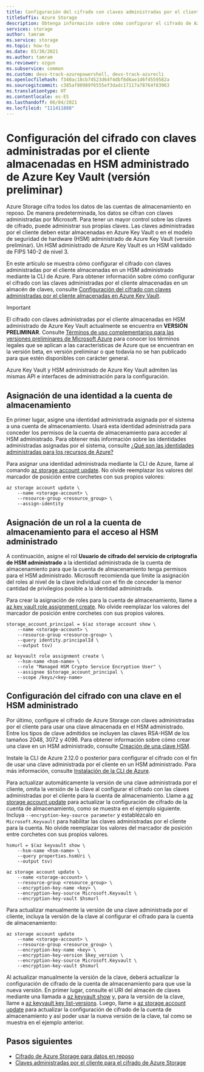 ```yaml
---
title: Configuración del cifrado con claves administradas por el cliente almacenadas en HSM administrado de Azure Key Vault (versión preliminar)
titleSuffix: Azure Storage
description: Obtenga información sobre cómo configurar el cifrado de Azure Storage con claves administradas por el cliente almacenadas en HSM administrado de Azure Key Vault (versión preliminar) mediante la CLI de Azure.
services: storage
author: tamram
ms.service: storage
ms.topic: how-to
ms.date: 03/30/2021
ms.author: tamram
ms.reviewer: ozgun
ms.subservice: common
ms.custom: devx-track-azurepowershell, devx-track-azurecli
ms.openlocfilehash: f340ac18cb74523d64f4dbf8d6ae1d6f4559582a
ms.sourcegitcommit: c385af80989f6555ef3dadc17117a78764f83963
ms.translationtype: HT
ms.contentlocale: es-ES
ms.lasthandoff: 06/04/2021
ms.locfileid: "111411888"
---
```

# <a name="configure-encryption-with-customer-managed-keys-stored-in-azure-key-vault-managed-hsm-preview"></a>Configuración del cifrado con claves administradas por el cliente almacenadas en HSM administrado de Azure Key Vault (versión preliminar)

Azure Storage cifra todos los datos de las cuentas de almacenamiento en reposo. De manera predeterminada, los datos se cifran con claves administradas por Microsoft. Para tener un mayor control sobre las claves de cifrado, puede administrar sus propias claves. Las claves administradas por el cliente deben estar almacenadas en Azure Key Vault o en el modelo de seguridad de hardware (HSM) administrado de Azure Key Vault (versión preliminar). Un HSM administrado de Azure Key Vault es un HSM validado de FIPS 140-2 de nivel 3.

En este artículo se muestra cómo configurar el cifrado con claves administradas por el cliente almacenadas en un HSM administrado mediante la CLI de Azure. Para obtener información sobre cómo configurar el cifrado con las claves administradas por el cliente almacenadas en un almacén de claves, consulte [Configuración del cifrado con claves administradas por el cliente almacenadas en Azure Key Vault](customer-managed-keys-configure-key-vault.md).

> [!IMPORTANT]
>
> El cifrado con claves administradas por el cliente almacenadas en HSM administrado de Azure Key Vault actualmente se encuentra en **VERSIÓN PRELIMINAR**. Consulte [Términos de uso complementarios para las versiones preliminares de Microsoft Azure](https://azure.microsoft.com/support/legal/preview-supplemental-terms/) para conocer los términos legales que se aplican a las características de Azure que se encuentran en la versión beta, en versión preliminar o que todavía no se han publicado para que estén disponibles con carácter general.
>
> Azure Key Vault y HSM administrado de Azure Key Vault admiten las mismas API e interfaces de administración para la configuración.

## <a name="assign-an-identity-to-the-storage-account"></a>Asignación de una identidad a la cuenta de almacenamiento

En primer lugar, asigne una identidad administrada asignada por el sistema a una cuenta de almacenamiento. Usará esta identidad administrada para conceder los permisos de la cuenta de almacenamiento para acceder al HSM administrado. Para obtener más información sobre las identidades administradas asignadas por el sistema, consulte [¿Qué son las identidades administradas para los recursos de Azure?](../../active-directory/managed-identities-azure-resources/overview.md)

Para asignar una identidad administrada mediante la CLI de Azure, llame al comando [az storage account update](/cli/azure/storage/account#az_storage_account_update). No olvide reemplazar los valores del marcador de posición entre corchetes con sus propios valores:

```azurecli
az storage account update \
    --name <storage-account> \
    --resource-group <resource_group> \
    --assign-identity
```

## <a name="assign-a-role-to-the-storage-account-for-access-to-the-managed-hsm"></a>Asignación de un rol a la cuenta de almacenamiento para el acceso al HSM administrado

A continuación, asigne el rol **Usuario de cifrado del servicio de criptografía de HSM administrado** a la identidad administrada de la cuenta de almacenamiento para que la cuenta de almacenamiento tenga permisos para el HSM administrado. Microsoft recomienda que limite la asignación del roles al nivel de la clave individual con el fin de conceder la menor cantidad de privilegios posible a la identidad administrada.

Para crear la asignación de roles para la cuenta de almacenamiento, llame a [az key vault role assignment create](/cli/azure/role/assignment#az_role_assignment_create). No olvide reemplazar los valores del marcador de posición entre corchetes con sus propios valores.
  
```azurecli
storage_account_principal = $(az storage account show \
    --name <storage-account> \
    --resource-group <resource-group> \
    --query identity.principalId \
    --output tsv)

az keyvault role assignment create \
    --hsm-name <hsm-name> \
    --role "Managed HSM Crypto Service Encryption User" \
    --assignee $storage_account_principal \
    --scope /keys/<key-name>
```

## <a name="configure-encryption-with-a-key-in-the-managed-hsm"></a>Configuración del cifrado con una clave en el HSM administrado

Por último, configure el cifrado de Azure Storage con claves administradas por el cliente para usar una clave almacenada en el HSM administrado. Entre los tipos de clave admitidos se incluyen las claves RSA-HSM de los tamaños 2048, 3072 y 4096. Para obtener información sobre cómo crear una clave en un HSM administrado, consulte [Creación de una clave HSM](../../key-vault/managed-hsm/key-management.md#create-an-hsm-key).

Instale la CLI de Azure 2.12.0 o posterior para configurar el cifrado con el fin de usar una clave administrada por el cliente en un HSM administrado. Para más información, consulte [Instalación de la CLI de Azure](/cli/azure/install-azure-cli).

Para actualizar automáticamente la versión de una clave administrada por el cliente, omita la versión de la clave al configurar el cifrado con las claves administradas por el cliente para la cuenta de almacenamiento. Llame a [az storage account update](/cli/azure/storage/account#az_storage_account_update) para actualizar la configuración de cifrado de la cuenta de almacenamiento, como se muestra en el ejemplo siguiente. Incluya `--encryption-key-source parameter` y establézcalo en `Microsoft.Keyvault` para habilitar las claves administradas por el cliente para la cuenta. No olvide reemplazar los valores del marcador de posición entre corchetes con sus propios valores.

```azurecli
hsmurl = $(az keyvault show \
    --hsm-name <hsm-name> \
    --query properties.hsmUri \
    --output tsv)

az storage account update \
    --name <storage-account> \
    --resource-group <resource_group> \
    --encryption-key-name <key> \
    --encryption-key-source Microsoft.Keyvault \
    --encryption-key-vault $hsmurl
```

Para actualizar manualmente la versión de una clave administrada por el cliente, incluya la versión de la clave al configurar el cifrado para la cuenta de almacenamiento:

```azurecli-interactive
az storage account update
    --name <storage-account> \
    --resource-group <resource_group> \
    --encryption-key-name <key> \
    --encryption-key-version $key_version \
    --encryption-key-source Microsoft.Keyvault \
    --encryption-key-vault $hsmurl
```

Al actualizar manualmente la versión de la clave, deberá actualizar la configuración de cifrado de la cuenta de almacenamiento para que use la nueva versión. En primer lugar, consulte el URI del almacén de claves mediante una llamada a [az keyvault show](/cli/azure/keyvault#az_keyvault_show) y, para la versión de la clave, llame a [az keyvault key list-versions](/cli/azure/keyvault/key#az_keyvault_key_list_versions). Luego, llame a [az storage account update](/cli/azure/storage/account#az_storage_account_update) para actualizar la configuración de cifrado de la cuenta de almacenamiento y así poder usar la nueva versión de la clave, tal como se muestra en el ejemplo anterior.

## <a name="next-steps"></a>Pasos siguientes

- [Cifrado de Azure Storage para datos en reposo](storage-service-encryption.md)
- [Claves administradas por el cliente para el cifrado de Azure Storage](customer-managed-keys-overview.md)
